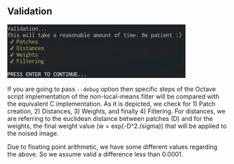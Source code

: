 ## Validation

![validation](docs/validation.png)

If you are going to pass `--debug` option then specific steps of the Octave script implementation of the non-local-means filter will be compared with the equivalent C implementation. As it is depicted, we check for 1) Patch creation, 2) Distances, 3) Weights, and finally 4) Filtering. For distances, we are referring to the euclidean distance between patches (D) and for the weights, the final weight value (w = exp(-D^2./sigma)) that will be applied to the noised image.

Due to floating point arithmetic, we have some different values regarding the above. So we assume valid a difference less than 0.0001. 
